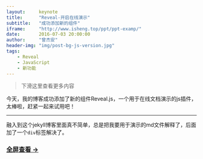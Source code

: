 ```yaml
---
layout:     keynote
title:      "Reveal-开启在线演示"
subtitle:   "成功添加新的组件"
iframe:     "http://www.isheng.top/ppt/ppt-examp/"
date:       2016-07-03 20:00:00
author:     "曾杰安"
header-img: "img/post-bg-js-version.jpg"
tags:
    - Reveal
    - JavaScript
    - 新功能
---
```


> 下滑这里查看更多内容


今天，我的博客成功添加了新的组件Reveal.js，一个用于在线文档演示的js插件，太棒啦，赶紧一起来试用吧！

---

融入到这个jekyll博客里面真不简单，总是把我要用于演示的md文件解释了，后面加了一个<code>div</code>标签解决了。

### [全屏查看 →](http://www.isheng.top/ppt/ppt-examp/)

